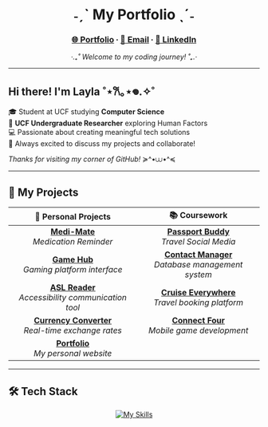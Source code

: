 <div align="center">

# ˗ˏˋ  My Portfolio  ˎˊ˗

### [🌐 Portfolio](https://laylale.dev/) ∙ [📧 Email](mailto:info.laylale@gmail.com) ∙ [💼 LinkedIn](https://www.linkedin.com/in/laylale)

*‧.₊˚ Welcome to my coding journey! ˚₊.‧*

</div>

---

## Hi there! I'm Layla ˚⋆𐙚｡⋆𖦹.✧˚ 

🎓 Student at UCF studying **Computer Science**  
🔬 **UCF Undergraduate Researcher** exploring Human Factors  
💻 Passionate about creating meaningful tech solutions  
💬 Always excited to discuss my projects and collaborate!  

*Thanks for visiting my corner of GitHub!* ≽^•⩊•^≼

---

## 🚀 My Projects

<div align="center">

| 🌟 **Personal Projects** | 📚 **Coursework** |
|:-------------------------:|:-----------------:|
| **[Medi-Mate](https://github.com/cupidtiy/medi-mate.git)**<br/>*Medication Reminder* | **[Passport Buddy](https://github.com/Izaacapp/flutterrr)**<br/>*Travel Social Media* |
| **[Game Hub](https://github.com/cupidtiy/game-hub)**<br/>*Gaming platform interface* | **[Contact Manager](https://github.com/cupidtiy/POOSDsmall)**<br/>*Database management system* |
| **[ASL Reader](https://github.com/cupidtiy/asl-reader.git)**<br/>*Accessibility communication tool* | **[Cruise Everywhere](https://github.com/cupidtiy/Cruise-Everywhere)**<br/>*Travel booking platform* |
| **[Currency Converter](https://github.com/cupidtiy/currency-converter)**<br/>*Real-time exchange rates* | **[Connect Four](https://github.com/cupidtiy/CEN4360-mobile-software-development)**<br/>*Mobile game development* |
| **[Portfolio](https://github.com/cupidtiy/portfolio)**<br/>*My personal website* | |

</div>

---

## 🛠️ Tech Stack

<div align="center">

[![My Skills](https://skillicons.dev/icons?i=typescript,javascript,unity,java,py,vscode,react,vite,nodejs,c,flutter,html,css,git)](https://skillicons.dev)

</div>

